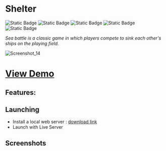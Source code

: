 # Shelter

![Static Badge](https://img.shields.io/badge/made%20by-AndrewVoloshin-blue)
![Static Badge](https://img.shields.io/badge/JavaScript-32.3%25-%23f1e05a)
![Static Badge](https://img.shields.io/badge/open%20source-%238b36db)
![Static Badge](https://img.shields.io/badge/RS%20School-%23e8d961) ![Static Badge](https://img.shields.io/badge/%E2%9D%A4-red)



_Sea battle is a classic game in which players compete to sink each other's ships on the playing field._

![Screenshot_14](https://github.com/AndrewVoloshin/Shelter/assets/86961260/2a44fe87-ff63-4aa4-beb6-25f1fc29cbfb)



# [View Demo](https://andrewvoloshin.github.io/Shelter/main/) 


## Features:

  

## Launching
- Install a local web server  : [download link ](https://marketplace.visualstudio.com/items?itemName=ritwickdey.LiveServer)
- Launch with Live Server
## Screenshots



